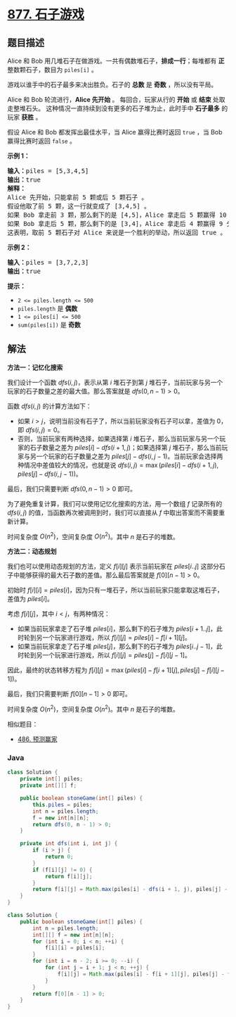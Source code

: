 # [877. 石子游戏](https://leetcode.cn/problems/stone-game)

## 题目描述

<p>Alice 和 Bob 用几堆石子在做游戏。一共有偶数堆石子，<strong>排成一行</strong>；每堆都有 <strong>正</strong> 整数颗石子，数目为 <code>piles[i]</code>&nbsp;。</p>

<p>游戏以谁手中的石子最多来决出胜负。石子的 <strong>总数</strong> 是 <strong>奇数</strong> ，所以没有平局。</p>

<p>Alice 和 Bob 轮流进行，<strong>Alice 先开始</strong> 。 每回合，玩家从行的 <strong>开始</strong> 或 <strong>结束</strong> 处取走整堆石头。 这种情况一直持续到没有更多的石子堆为止，此时手中 <strong>石子最多</strong> 的玩家 <strong>获胜</strong> 。</p>

<p>假设 Alice 和 Bob 都发挥出最佳水平，当 Alice 赢得比赛时返回&nbsp;<code>true</code>&nbsp;，当 Bob 赢得比赛时返回&nbsp;<code>false</code>&nbsp;。</p>

<p><strong>示例 1：</strong></p>

<pre>
<strong>输入：</strong>piles = [5,3,4,5]
<strong>输出：</strong>true
<strong>解释：</strong>
Alice 先开始，只能拿前 5 颗或后 5 颗石子 。
假设他取了前 5 颗，这一行就变成了 [3,4,5] 。
如果 Bob 拿走前 3 颗，那么剩下的是 [4,5]，Alice 拿走后 5 颗赢得 10 分。
如果 Bob 拿走后 5 颗，那么剩下的是 [3,4]，Alice 拿走后 4 颗赢得 9 分。
这表明，取前 5 颗石子对 Alice 来说是一个胜利的举动，所以返回 true 。
</pre>

<p><strong>示例 2：</strong></p>

<pre>
<strong>输入：</strong>piles = [3,7,2,3]
<strong>输出：</strong>true
</pre>

<p><strong>提示：</strong></p>

<ul>
	<li><code>2 &lt;= piles.length &lt;= 500</code></li>
	<li><code>piles.length</code> 是 <strong>偶数</strong></li>
	<li><code>1 &lt;= piles[i] &lt;= 500</code></li>
	<li><code>sum(piles[i])</code>&nbsp;是 <strong>奇数</strong></li>
</ul>

## 解法

**方法一：记忆化搜索**

我们设计一个函数 $dfs(i, j)$，表示从第 $i$ 堆石子到第 $j$ 堆石子，当前玩家与另一个玩家的石子数量之差的最大值。那么答案就是 $dfs(0, n - 1) \gt 0$。

函数 $dfs(i, j)$ 的计算方法如下：

-   如果 $i \gt j$，说明当前没有石子了，所以当前玩家没有石子可以拿，差值为 $0$，即 $dfs(i, j) = 0$。
-   否则，当前玩家有两种选择，如果选择第 $i$ 堆石子，那么当前玩家与另一个玩家的石子数量之差为 $piles[i] - dfs(i + 1, j)$；如果选择第 $j$ 堆石子，那么当前玩家与另一个玩家的石子数量之差为 $piles[j] - dfs(i, j - 1)$。当前玩家会选择两种情况中差值较大的情况，也就是说 $dfs(i, j) = \max(piles[i] - dfs(i + 1, j), piles[j] - dfs(i, j - 1))$。

最后，我们只需要判断 $dfs(0, n - 1) \gt 0$ 即可。

为了避免重复计算，我们可以使用记忆化搜索的方法，用一个数组 $f$ 记录所有的 $dfs(i, j)$ 的值，当函数再次被调用到时，我们可以直接从 $f$ 中取出答案而不需要重新计算。

时间复杂度 $O(n^2)$，空间复杂度 $O(n^2)$。其中 $n$ 是石子的堆数。

**方法二：动态规划**

我们也可以使用动态规划的方法，定义 $f[i][j]$ 表示当前玩家在 $piles[i..j]$ 这部分石子中能够获得的最大石子数的差值。那么最后答案就是 $f[0][n - 1] \gt 0$。

初始时 $f[i][i]=piles[i]$，因为只有一堆石子，所以当前玩家只能拿取这堆石子，差值为 $piles[i]$。

考虑 $f[i][j]$，其中 $i \lt j$，有两种情况：

-   如果当前玩家拿走了石子堆 $piles[i]$，那么剩下的石子堆为 $piles[i + 1..j]$，此时轮到另一个玩家进行游戏，所以 $f[i][j] = piles[i] - f[i + 1][j]$。
-   如果当前玩家拿走了石子堆 $piles[j]$，那么剩下的石子堆为 $piles[i..j - 1]$，此时轮到另一个玩家进行游戏，所以 $f[i][j] = piles[j] - f[i][j - 1]$。

因此，最终的状态转移方程为 $f[i][j] = \max(piles[i] - f[i + 1][j], piles[j] - f[i][j - 1])$。

最后，我们只需要判断 $f[0][n - 1] \gt 0$ 即可。

时间复杂度 $O(n^2)$，空间复杂度 $O(n^2)$。其中 $n$ 是石子的堆数。

相似题目：

-   [486. 预测赢家](/solution/0400-0499/0486.Predict%20the%20Winner/README.md)

### **Java**

```java
class Solution {
    private int[] piles;
    private int[][] f;

    public boolean stoneGame(int[] piles) {
        this.piles = piles;
        int n = piles.length;
        f = new int[n][n];
        return dfs(0, n - 1) > 0;
    }

    private int dfs(int i, int j) {
        if (i > j) {
            return 0;
        }
        if (f[i][j] != 0) {
            return f[i][j];
        }
        return f[i][j] = Math.max(piles[i] - dfs(i + 1, j), piles[j] - dfs(i, j - 1));
    }
}
```

```java
class Solution {
    public boolean stoneGame(int[] piles) {
        int n = piles.length;
        int[][] f = new int[n][n];
        for (int i = 0; i < n; ++i) {
            f[i][i] = piles[i];
        }
        for (int i = n - 2; i >= 0; --i) {
            for (int j = i + 1; j < n; ++j) {
                f[i][j] = Math.max(piles[i] - f[i + 1][j], piles[j] - f[i][j - 1]);
            }
        }
        return f[0][n - 1] > 0;
    }
}
```
